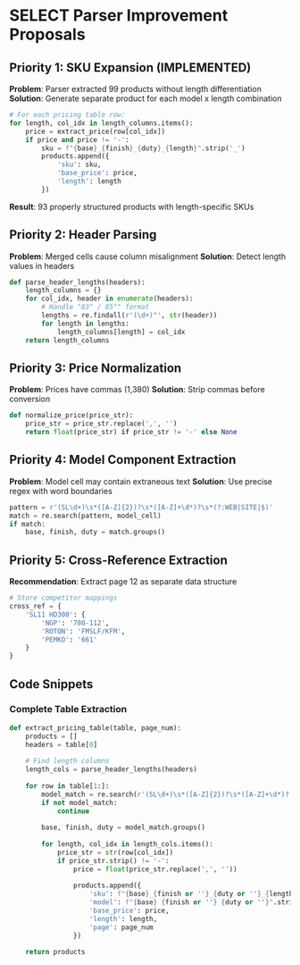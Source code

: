 # SELECT Parser Improvement Proposals

## Priority 1: SKU Expansion (IMPLEMENTED)

**Problem**: Parser extracted 99 products without length differentiation
**Solution**: Generate separate product for each model x length combination

```python
# For each pricing table row:
for length, col_idx in length_columns.items():
    price = extract_price(row[col_idx])
    if price and price != '-':
        sku = f"{base}_{finish}_{duty}_{length}".strip('_')
        products.append({
            'sku': sku,
            'base_price': price,
            'length': length
        })
```

**Result**: 93 properly structured products with length-specific SKUs

## Priority 2: Header Parsing

**Problem**: Merged cells cause column misalignment
**Solution**: Detect length values in headers

```python
def parse_header_lengths(headers):
    length_columns = {}
    for col_idx, header in enumerate(headers):
        # Handle "83" / 85"" format
        lengths = re.findall(r'(\d+)"', str(header))
        for length in lengths:
            length_columns[length] = col_idx
    return length_columns
```

## Priority 3: Price Normalization

**Problem**: Prices have commas (1,380)
**Solution**: Strip commas before conversion

```python
def normalize_price(price_str):
    price_str = price_str.replace(',', '')
    return float(price_str) if price_str != '-' else None
```

## Priority 4: Model Component Extraction

**Problem**: Model cell may contain extraneous text
**Solution**: Use precise regex with word boundaries

```python
pattern = r'(SL\d+)\s*([A-Z]{2})?\s*([A-Z]+\d*)?\s*(?:WEB|SITE|$)'
match = re.search(pattern, model_cell)
if match:
    base, finish, duty = match.groups()
```

## Priority 5: Cross-Reference Extraction

**Recommendation**: Extract page 12 as separate data structure

```python
# Store competitor mappings
cross_ref = {
    'SL11 HD300': {
        'NGP': '780-112',
        'ROTON': 'FMSLF/KFM',
        'PEMKO': '661'
    }
}
```

## Code Snippets

### Complete Table Extraction

```python
def extract_pricing_table(table, page_num):
    products = []
    headers = table[0]
    
    # Find length columns
    length_cols = parse_header_lengths(headers)
    
    for row in table[1:]:
        model_match = re.search(r'(SL\d+)\s*([A-Z]{2})?\s*([A-Z]+\d*)?', str(row[0]))
        if not model_match:
            continue
        
        base, finish, duty = model_match.groups()
        
        for length, col_idx in length_cols.items():
            price_str = str(row[col_idx])
            if price_str.strip() != '-':
                price = float(price_str.replace(',', ''))
                
                products.append({
                    'sku': f"{base}_{finish or ''}_{duty or ''}_{length}".strip('_'),
                    'model': f"{base} {finish or ''} {duty or ''}".strip(),
                    'base_price': price,
                    'length': length,
                    'page': page_num
                })
    
    return products
```
